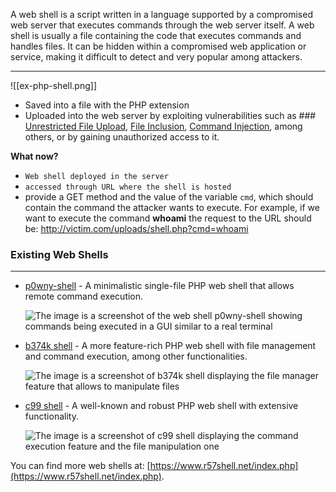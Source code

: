 
A web shell is a script written in a language supported by a compromised web server that executes commands through the web server itself. A web shell is usually a file containing the code that executes commands and handles files. It can be hidden within a compromised web application or service, making it difficult to detect and very popular among attackers.

------

![[ex-php-shell.png]]

- Saved into a file with the PHP extension
- Uploaded into the web server by exploiting vulnerabilities such as ### [Unrestricted File Upload](https://tryhackme.com/r/room/uploadvulns), [File Inclusion](https://tryhackme.com/r/room/fileinc), [Command Injection](https://tryhackme.com/r/room/oscommandinjection), among others, or by gaining unauthorized access to it.

**What now?**
- `Web shell deployed in the server`
- `accessed through URL where the shell is hosted`
-  provide a GET method and the value of the variable `cmd`, which should contain the command the attacker wants to execute. For example, if we want to execute the command **whoami** the request to the URL should be: http://victim.com/uploads/shell.php?cmd=whoami


### Existing Web Shells
--------
- [p0wny-shell](https://github.com/flozz/p0wny-shell) - A minimalistic single-file PHP web shell that allows remote command execution.
    
    ![The image is a screenshot of the web shell p0wny-shell showing commands being executed in a GUI similar to a real terminal](https://tryhackme-images.s3.amazonaws.com/user-uploads/66c513e4445cb5649e636a36/room-content/66c513e4445cb5649e636a36-1727563529557.png)
    
- [b374k shell](https://github.com/b374k/b374k) - A more feature-rich PHP web shell with file management and command execution, among other functionalities.  
    
    ![The image is a screenshot of b374k shell displaying the file manager feature that allows to manipulate files](https://tryhackme-images.s3.amazonaws.com/user-uploads/66c513e4445cb5649e636a36/room-content/66c513e4445cb5649e636a36-1727563529904.png)
    
- [c99 shell](https://www.r57shell.net/single.php?id=13) - A well-known and robust PHP web shell with extensive functionality.  
    
    ![The image is a screenshot of  c99 shell displaying the command execution feature and the file manipulation one](https://tryhackme-images.s3.amazonaws.com/user-uploads/66c513e4445cb5649e636a36/room-content/66c513e4445cb5649e636a36-1727563530257.png)
    

You can find more web shells at: [https://www.r57shell.net/index.php](https://www.r57shell.net/index.php).
